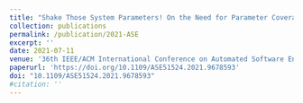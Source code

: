```yaml
---
title: "Shake Those System Parameters! On the Need for Parameter Coverage for Decision Systems "
collection: publications
permalink: /publication/2021-ASE
excerpt: ''
date: 2021-07-11
venue: '36th IEEE/ACM International Conference on Automated Software Engineering (ASE)'
paperurl: 'https://doi.org/10.1109/ASE51524.2021.9678593'
doi: "10.1109/ASE51524.2021.9678593"
#citation: ''
---
```


